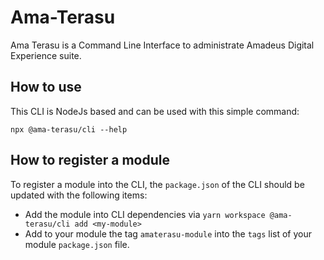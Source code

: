 # Ama-Terasu

Ama Terasu is a Command Line Interface to administrate Amadeus Digital Experience suite.

## How to use

This CLI is NodeJs based and can be used with this simple command:

```shell
npx @ama-terasu/cli --help
```

## How to register a module

To register a module into the CLI, the `package.json` of the CLI should be updated with the following items:

* Add the module into CLI dependencies via `yarn workspace @ama-terasu/cli add <my-module>`
* Add to your module the tag `amaterasu-module` into the `tags` list of your module `package.json` file.
